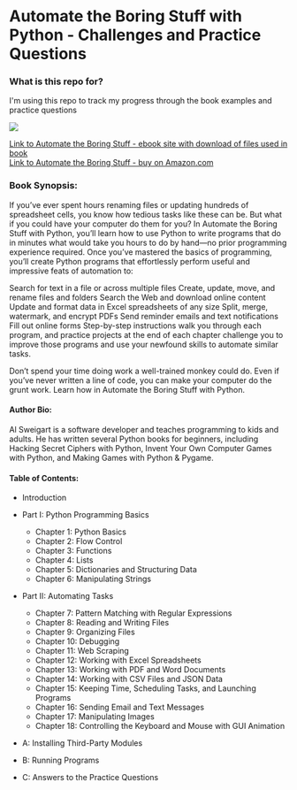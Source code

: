 # Automate the Boring Stuff with Python - Challenges and Practice Questions


### What is this repo for?
I'm using this repo to track my progress through the book examples and practice questions

![](https://images-na.ssl-images-amazon.com/images/I/51o-3Nx9bBL._SX376_BO1,204,203,200_.jpg)

[Link to Automate the Boring Stuff - ebook site with download of files used in book](https://nostarch.com/automatestuff/)  
[Link to Automate the Boring Stuff - buy on Amazon.com](https://www.amazon.com/dp/B00WJ049VU)  

### Book Synopsis:  
If you’ve ever spent hours renaming files or updating hundreds of spreadsheet cells, you know how tedious tasks like these can be. But what if you could have your computer do them for you?
In Automate the Boring Stuff with Python, you’ll learn how to use Python to write programs that do in minutes what would take you hours to do by hand—no prior programming experience required. Once you’ve mastered the basics of programming, you’ll create Python programs that effortlessly perform useful and impressive feats of automation to:

Search for text in a file or across multiple files
Create, update, move, and rename files and folders
Search the Web and download online content
Update and format data in Excel spreadsheets of any size
Split, merge, watermark, and encrypt PDFs
Send reminder emails and text notifications
Fill out online forms
Step-by-step instructions walk you through each program, and practice projects at the end of each chapter challenge you to improve those programs and use your newfound skills to automate similar tasks.

Don’t spend your time doing work a well-trained monkey could do. Even if you’ve never written a line of code, you can make your computer do the grunt work. Learn how in Automate the Boring Stuff with Python.

#### Author Bio:  
Al Sweigart is a software developer and teaches programming to kids and adults. He has written several Python books for beginners, including Hacking Secret Ciphers with Python, Invent Your Own Computer Games with Python, and Making Games with Python & Pygame.

#### Table of Contents:
- Introduction
- Part I: Python Programming Basics
   - Chapter 1: Python Basics
   - Chapter 2: Flow Control
   - Chapter 3: Functions
   - Chapter 4: Lists
   - Chapter 5: Dictionaries and Structuring Data
   - Chapter 6: Manipulating Strings

- Part II: Automating Tasks
   - Chapter 7: Pattern Matching with Regular Expressions
   - Chapter 8: Reading and Writing Files
   - Chapter 9: Organizing Files
   - Chapter 10: Debugging
   - Chapter 11: Web Scraping
   - Chapter 12: Working with Excel Spreadsheets
   - Chapter 13: Working with PDF and Word Documents
   - Chapter 14: Working with CSV Files and JSON Data
   - Chapter 15: Keeping Time, Scheduling Tasks, and Launching Programs
   - Chapter 16: Sending Email and Text Messages
   - Chapter 17: Manipulating Images
   - Chapter 18: Controlling the Keyboard and Mouse with GUI Animation

- A: Installing Third-Party Modules
- B: Running Programs
- C: Answers to the Practice Questions